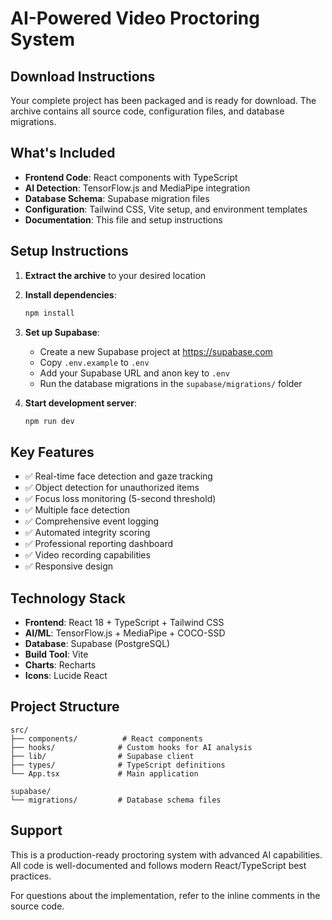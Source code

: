 # AI-Powered Video Proctoring System

## Download Instructions

Your complete project has been packaged and is ready for download. The archive contains all source code, configuration files, and database migrations.

## What's Included

- **Frontend Code**: React components with TypeScript
- **AI Detection**: TensorFlow.js and MediaPipe integration
- **Database Schema**: Supabase migration files
- **Configuration**: Tailwind CSS, Vite setup, and environment templates
- **Documentation**: This file and setup instructions

## Setup Instructions

1. **Extract the archive** to your desired location
2. **Install dependencies**:
   ```bash
   npm install
   ```

3. **Set up Supabase**:
   - Create a new Supabase project at https://supabase.com
   - Copy `.env.example` to `.env`
   - Add your Supabase URL and anon key to `.env`
   - Run the database migrations in the `supabase/migrations/` folder

4. **Start development server**:
   ```bash
   npm run dev
   ```

## Key Features

- ✅ Real-time face detection and gaze tracking
- ✅ Object detection for unauthorized items
- ✅ Focus loss monitoring (5-second threshold)
- ✅ Multiple face detection
- ✅ Comprehensive event logging
- ✅ Automated integrity scoring
- ✅ Professional reporting dashboard
- ✅ Video recording capabilities
- ✅ Responsive design

## Technology Stack

- **Frontend**: React 18 + TypeScript + Tailwind CSS
- **AI/ML**: TensorFlow.js + MediaPipe + COCO-SSD
- **Database**: Supabase (PostgreSQL)
- **Build Tool**: Vite
- **Charts**: Recharts
- **Icons**: Lucide React

## Project Structure

```
src/
├── components/          # React components
├── hooks/              # Custom hooks for AI analysis
├── lib/                # Supabase client
├── types/              # TypeScript definitions
└── App.tsx             # Main application

supabase/
└── migrations/         # Database schema files
```

## Support

This is a production-ready proctoring system with advanced AI capabilities. All code is well-documented and follows modern React/TypeScript best practices.

For questions about the implementation, refer to the inline comments in the source code.